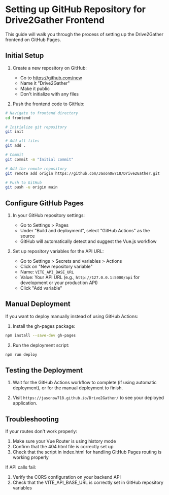 # Setting up GitHub Repository for Drive2Gather Frontend

This guide will walk you through the process of setting up the Drive2Gather frontend on GitHub Pages.

## Initial Setup

1. Create a new repository on GitHub:
   - Go to https://github.com/new
   - Name it "Drive2Gather"
   - Make it public
   - Don't initialize with any files

2. Push the frontend code to GitHub:
```bash
# Navigate to frontend directory
cd frontend

# Initialize git repository
git init

# Add all files
git add .

# Commit
git commit -m "Initial commit"

# Add the remote repository
git remote add origin https://github.com/JasonOw718/Drive2Gather.git

# Push to GitHub
git push -u origin main
```

## Configure GitHub Pages

1. In your GitHub repository settings:
   - Go to Settings > Pages
   - Under "Build and deployment", select "GitHub Actions" as the source
   - GitHub will automatically detect and suggest the Vue.js workflow

2. Set up repository variables for the API URL:
   - Go to Settings > Secrets and variables > Actions
   - Click on "New repository variable"
   - Name: `VITE_API_BASE_URL`
   - Value: Your API URL (e.g., `http://127.0.0.1:5000/api` for development or your production API)
   - Click "Add variable"

## Manual Deployment

If you want to deploy manually instead of using GitHub Actions:

1. Install the gh-pages package:
```bash
npm install --save-dev gh-pages
```

2. Run the deployment script:
```bash
npm run deploy
```

## Testing the Deployment

1. Wait for the GitHub Actions workflow to complete (if using automatic deployment), or for the manual deployment to finish.

2. Visit `https://jasonow718.github.io/Drive2Gather/` to see your deployed application.

## Troubleshooting

If your routes don't work properly:
1. Make sure your Vue Router is using history mode
2. Confirm that the 404.html file is correctly set up
3. Check that the script in index.html for handling GitHub Pages routing is working properly

If API calls fail:
1. Verify the CORS configuration on your backend API
2. Check that the VITE_API_BASE_URL is correctly set in GitHub repository variables 